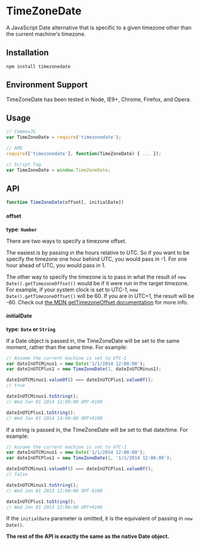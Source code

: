 TimeZoneDate
============

A JavaScript Date alternative that is specific to a given timezone other than the current machine's timezone.

## Installation ##
`npm install timezonedate`
## Environment Support ##
TimeZoneDate has been tested in Node, IE9+, Chrome, Firefox, and Opera.
## Usage ##
```javascript
// CommonJS
var TimeZoneDate = require('timezonedate');
```
```javascript
// AMD
require(['timezonedate'], function(TimeZoneDate) { ... });
```
```javascript
// Script Tag
var TimeZoneDate = window.TimeZoneDate;
```

## API ##
```javascript
function TimeZoneDate(offset[, initialDate])
```
#### __offset__

__type__: __`Number`__

There are two ways to specify a timezone offset.

The easiest is by passing in the hours relative to UTC.  So if you want to be specify the timezone one hour behind UTC, you would pass in -1.  For one hour ahead of UTC, you would pass in 1.

The other way to specify the timezone is to pass in what the result of `new Date().getTimezoneOffset()` would be if it were run in the target timezone.  For example, if your system clock is set to UTC-1, `new Date().getTimezoneOffset()` will be 60.  If you are in UTC+1, the result will be -60.  Check out [the MDN getTimezoneOffset documentation](https://developer.mozilla.org/en-US/docs/Web/JavaScript/Reference/Global_Objects/Date/getTimezoneOffset) for more info.

#### __initialDate__

__type__: __`Date` or `String`__

If a Date object is passed in, the TimeZoneDate will be set to the same moment, rather than the same time.  For example:

```javascript
// Assume the current machine is set to UTC-1
var dateInUTCMinus1 = new Date('1/1/2014 12:00:00');
var dateInUTCPlus1 = new TimeZoneDate(1, dateInUTCMinus1);

dateInUTCMinus1.valueOf() === dateInUTCPlus1.valueOf();
// true

dateInUTCMinus1.toString();
// Wed Jan 01 2014 12:00:00 GMT-0100

dateInUTCPlus1.toString();
// Wed Jan 01 2014 14:00:00 GMT+0100
```
If a string is passed in, the TimeZoneDate will be set to that date/time.  For example:
```javascript
// Assume the current machine is set to UTC-1
var dateInUTCMinus1 = new Date('1/1/2014 12:00:00');
var dateInUTCPlus1 = new TimeZoneDate(1, '1/1/2014 12:00:00');

dateInUTCMinus1.valueOf() === dateInUTCPlus1.valueOf();
// false

dateInUTCMinus1.toString();
// Wed Jan 01 2013 12:00:00 GMT-0100

dateInUTCPlus1.toString();
// Wed Jan 01 2013 12:00:00 GMT+0100
```
If the `initialDate` parameter is omitted, it is the equivalent of passing in `new Date()`.

__The rest of the API is exactly the same as the native Date object.__
